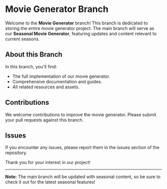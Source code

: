 # Movie Generator Branch

Welcome to the **Movie Generator** branch! This branch is dedicated to storing the entire movie generator project. The main branch will serve as our **Seasonal Movie Generator**, featuring updates and content relevant to current seasons.

## About this Branch

In this branch, you'll find:

- The full implementation of our movie generator.
- Comprehensive documentation and guides.
- All related resources and assets.

## Contributions

We welcome contributions to improve the movie generator. Please submit your pull requests against this branch.

## Issues

If you encounter any issues, please report them in the issues section of the repository.

Thank you for your interest in our project!

---

**Note:** The main branch will be updated with seasonal content, so be sure to check it out for the latest seasonal features!

